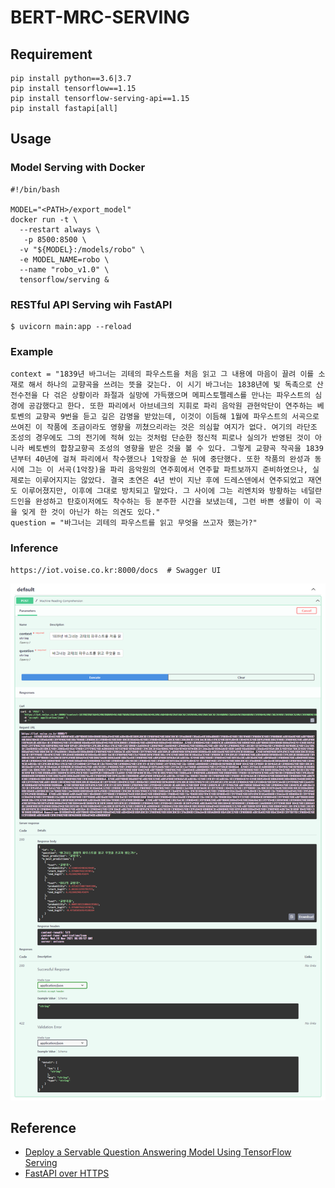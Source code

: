 # BERT-MRC-SERVING
## Requirement
```
pip install python==3.6|3.7
pip install tensorflow==1.15
pip install tensorflow-serving-api==1.15
pip install fastapi[all]
```

## Usage
### Model Serving with Docker
```shell
#!/bin/bash

MODEL="<PATH>/export_model"
docker run -t \
  --restart always \
   -p 8500:8500 \
  -v "${MODEL}:/models/robo" \
  -e MODEL_NAME=robo \
  --name "robo_v1.0" \
  tensorflow/serving &
```
### RESTful API Serving wih FastAPI
```commandline
$ uvicorn main:app --reload
```

### Example
```text
context = "1839년 바그너는 괴테의 파우스트을 처음 읽고 그 내용에 마음이 끌려 이를 소재로 해서 하나의 교향곡을 쓰려는 뜻을 갖는다. 이 시기 바그너는 1838년에 빛 독촉으로 산전수전을 다 걲은 상황이라 좌절과 실망에 가득했으며 메피스토펠레스를 만나는 파우스트의 심경에 공감했다고 한다. 또한 파리에서 아브네크의 지휘로 파리 음악원 관현악단이 연주하는 베토벤의 교향곡 9번을 듣고 깊은 감명을 받았는데, 이것이 이듬해 1월에 파우스트의 서곡으로 쓰여진 이 작품에 조금이라도 영향을 끼쳤으리라는 것은 의심할 여지가 없다. 여기의 라단조 조성의 경우에도 그의 전기에 적혀 있는 것처럼 단순한 정신적 피로나 실의가 반영된 것이 아니라 베토벤의 합창교향곡 조성의 영향을 받은 것을 볼 수 있다. 그렇게 교향곡 작곡을 1839년부터 40년에 걸쳐 파리에서 착수했으나 1악장을 쓴 뒤에 중단했다. 또한 작품의 완성과 동시에 그는 이 서곡(1악장)을 파리 음악원의 연주회에서 연주할 파트보까지 준비하였으나, 실제로는 이루어지지는 않았다. 결국 초연은 4년 반이 지난 후에 드레스덴에서 연주되었고 재연도 이루어졌지만, 이후에 그대로 방치되고 말았다. 그 사이에 그는 리엔치와 방황하는 네덜란드인을 완성하고 탄호이저에도 착수하는 등 분주한 시간을 보냈는데, 그런 바쁜 생활이 이 곡을 잊게 한 것이 아닌가 하는 의견도 있다."
question = "바그너는 괴테의 파우스트를 읽고 무엇을 쓰고자 했는가?"
```

### Inference
```
https://iot.voise.co.kr:8000/docs  # Swagger UI
```
![img.png](img.png)

## Reference
- [Deploy a Servable Question Answering Model Using TensorFlow Serving](https://medium.com/@joyceye04/deploy-a-servable-bert-qa-model-using-tensorflow-serving-d848f9797d9)
- [FastAPI over HTTPS](https://dev.to/rajshirolkar/fastapi-over-https-for-development-on-windows-2p7d)
